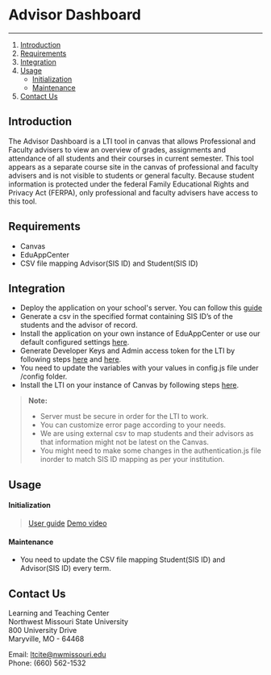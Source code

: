 
# Advisor Dashboard
-------------

1. [Introduction](#introduction)
2. [Requirements](#requirements)
3. [Integration](#integration)
4. [Usage](#usage)
   - [Initialization](#initialization)
   - [Maintenance](#maintenance)
5. [Contact Us](#contact-us)

## Introduction

The Advisor Dashboard is a LTI tool in canvas that allows Professional and Faculty advisers to view an overview of grades, assignments and attendance of all students and their courses in current semester. This tool appears as a separate course site in the canvas of professional and faculty advisers and is not visible to students or general faculty. Because student information is protected under the federal Family Educational Rights and Privacy Act (FERPA), only professional and faculty advisers have access to this tool. 


## Requirements
- Canvas
- EduAppCenter
- CSV file mapping Advisor(SIS ID) and Student(SIS ID)
## Integration
- Deploy the application on your school's server. You can follow this [guide][2]
- Generate a csv in the specified format containing SIS ID’s of the students and the advisor of record.
- Install the application on your own instance of EduAppCenter or use our default configured settings [here][3]. 
- Generate Developer Keys and Admin access token for the LTI by following steps [here][4] and [here][5].
- You need to update the variables with your values in config.js file under /config folder.
- Install the LTI on your instance of Canvas by following steps [here][6].

> **Note:**
> - Server must be secure in order for the LTI to work.
> - You can customize error page according to your needs.
> - We are using external csv to map students and their advisors as that information might not be latest on the Canvas.
> - You might need to make some changes in the authentication.js file inorder to match SIS ID mapping as per your institution.

## Usage
#### Initialization
>[User guide][7]
>[Demo video][8]
#### Maintenance
- You need to update the CSV file mapping Student(SIS ID) and Advisor(SIS ID) every term.


## Contact Us
Learning and Teaching Center  
Northwest Missouri State University  
800 University Drive  
Maryville, MO - 64468  

Email: [ltcite@nwmissouri.edu](ltcite@nwmissouri.edu)  
Phone: (660) 562-1532

[1]: https://canvas.instructure.com/
[2]: https://www.digitalocean.com/community/tutorials/how-to-set-up-a-node-js-application-for-production-on-ubuntu-16-04
[3]: https://www.eduappcenter.com/tutorials/canvas
[4]: https://community.canvaslms.com/docs/DOC-10864-4214441833
[5]: https://community.canvaslms.com/docs/DOC-10806-4214724194
[6]: https://community.canvaslms.com/docs/DOC-10756-421474559
[7]: https://github.com/LTCITE/AdvisorDashboard/blob/master/userguide.pdf
[8]: https://youtu.be/hTm9iPIM-SM


